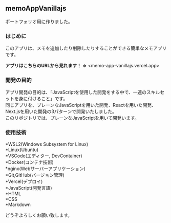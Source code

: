 ## memoAppVanillajs
ポートフォリオ用に作りました。

### はじめに
このアプリは、メモを追加したり削除したりすることができる簡単なメモアプリです。

**アプリはこちらのURLから見れます！ =>**  <memo-app-vanillajs.vercel.app>

### 開発の目的
アプリ開発の目的は、「JavaScriptを使用した開発をする中で、一連のスキルセットを身に付けること」です。  
同じアプリを、プレーンなJavaScriptを用いた開発、Reactを用いた開発、Next.jsを用いた開発の3パターンで開発いたしました。  
このリポジトリでは、プレーンなJavaScriptを用いて開発います。

### 使用技術
*WSL2(Windows Subsystem for Linux)  
*Linux(Ubuntu)  
*VSCode(エディター, DevContainer)  
*Docker(コンテナ技術)  
*nginx(Webサーバーアプリケーション)  
*Git,GitHub(バージョン管理)  
*Vercel(デプロイ)  
*JavaScript(開発言語)  
*HTML  
*CSS  
*Markdown  


どうぞよろしくお願い致します。
